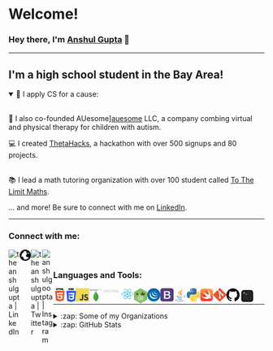 # Welcome!

<!--
**theAnshulGupta/theAnshulGupta** is a ✨ _special_ ✨ repository because its `README.md` (this file) appears on your GitHub profile.

Here are some ideas to get you started:

- 🔭 I’m currently working on ...
- 🌱 I’m currently learning ...
- 👯 I’m looking to collaborate on ...
- 🤔 I’m looking for help with ...
- 💬 Ask me about ...
- 📫 How to reach me: ...
- 😄 Pronouns: ...
- ⚡ Fun fact: ...
-->

### Hey there, I'm [Anshul Gupta][website] 👋

---

## I'm a high school student in the Bay Area!

<details open>
  <summary>🔭 I apply CS for a cause:</summary>

<br />

🎁 I also co-founded AUesome][auesome] LLC, a company combing virtual and physical therapy for children with autism. 
<br />

💻 I created [ThetaHacks][thetehacks], a hackathon with over 500 signups and 80 projects.   
<br />

📚 I lead a math tutoring organization with over 100 student called [To The Limit Maths][tothelimitmaths]. 
<br />


... and more! Be sure to connect with me on [LinkedIn][linkedin].

</details>

---

### Connect with me:

[<img align="left" alt="theanshulgupta | LinkedIn" width="22px" src="https://cdn.jsdelivr.net/npm/simple-icons@v3/icons/linkedin.svg" />][linkedin]
[<img align="left" alt="anshulgupta.com" width="22px" src="https://raw.githubusercontent.com/iconic/open-iconic/master/svg/globe.svg" />][website]
[<img align="left" alt="theanshulgupta | Twitter" width="22px" src="https://cdn.jsdelivr.net/npm/simple-icons@v3/icons/twitter.svg" />][twitter]
[<img align="left" alt="anshulgoopta | Instagram" width="22px" src="https://cdn.jsdelivr.net/npm/simple-icons@v3/icons/instagram.svg" />][instagram]

<br />

### Languages and Tools:

<img align="left" width="26px" src="https://raw.githubusercontent.com/theAnshulGupta/theAnshulGupta/master/logos/html.png" />
<img align="left" width="19px" src="https://raw.githubusercontent.com/theAnshulGupta/theAnshulGupta/master/logos/css.png" />
<img align="left" width="26px" src="https://raw.githubusercontent.com/theAnshulGupta/theAnshulGupta/master/logos/javascript.png" />
<img align="left" width="26px" src="https://raw.githubusercontent.com/theAnshulGupta/theAnshulGupta/master/logos/mongo.png" />
<img align="left" width="36px" src="https://raw.githubusercontent.com/theAnshulGupta/theAnshulGupta/master/logos/express.png" />
<img align="left" width="26px" src="https://raw.githubusercontent.com/theAnshulGupta/theAnshulGupta/master/logos/react.png" />
<img align="left" width="26px" src="https://raw.githubusercontent.com/theAnshulGupta/theAnshulGupta/master/logos/nodejs.png" />
<img align="left" width="26px" src="https://raw.githubusercontent.com/theAnshulGupta/theAnshulGupta/master/logos/jquery.png" />
<img align="left" width="26px" src="https://raw.githubusercontent.com/theAnshulGupta/theAnshulGupta/master/logos/bootstrap.png" />
<img align="left" width="26px" src="https://raw.githubusercontent.com/theAnshulGupta/theAnshulGupta/master/logos/java.png" />
<img align="left" width="26px" src="https://raw.githubusercontent.com/theAnshulGupta/theAnshulGupta/master/logos/python.png" />
<img align="left" width="26px" src="https://raw.githubusercontent.com/theAnshulGupta/theAnshulGupta/master/logos/swift.png" />
<img align="left" width="26px" src="https://raw.githubusercontent.com/theAnshulGupta/theAnshulGupta/master/logos/git.png" />
<img align="left" width="26px" src="https://raw.githubusercontent.com/theAnshulGupta/theAnshulGupta/master/logos/github.png" />
<img align="left" width="30px" src="https://raw.githubusercontent.com/theAnshulGupta/theAnshulGupta/master/logos/terminal.png" />


<br />

---

<details>
  <summary>:zap: Some of my Organizations</summary>
  
1. [To The Limit Maths](https://github.com/tothelimitmaths)
2. [AUesome](https://github.com/AUesome)
3. [ThetaHacks](https://github.com/ThetaHacks)

</details>

<details>
  <summary>:zap: GitHub Stats</summary>

  <img align="left" alt="theAnshulGupta's GitHub Stats" src="https://github-readme-stats.codestackr.vercel.app/api?username=theAnshulGupta&show_icons=true&hide_border=true&theme=dracula" />

</details>

[website]: https://anshulgupta.com
[tothelimitmaths]: https://tothelimitmaths.org
[thetehacks]: https://thetahacks.tech
[auesome]: https://auesome.co
[twitter]: https://twitter.com/theGuptaAnshul
[instagram]: https://instagram.com/anshulgoopta
[linkedin]: https://linkedin.com/in/theAnshulGupta
